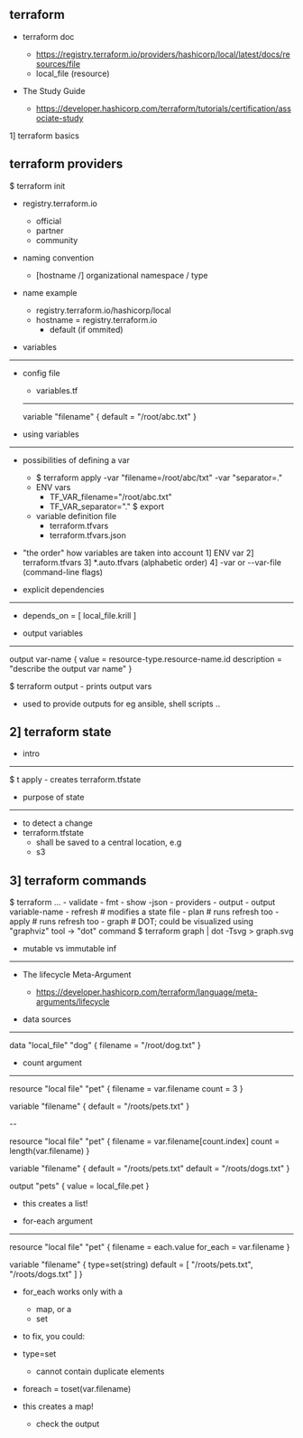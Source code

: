 terraform
---
- terraform doc
    - https://registry.terraform.io/providers/hashicorp/local/latest/docs/resources/file
    - local_file (resource)

- The Study Guide 
    - https://developer.hashicorp.com/terraform/tutorials/certification/associate-study


1] terraform basics


terraform providers
---
$ terraform init

- registry.terraform.io
    - official
    - partner
    - community

- naming convention
    - [hostname /] organizational namespace / type

- name example
    - registry.terraform.io/hashicorp/local
    - hostname = registry.terraform.io
        - default (if ommited)



- variables
---
- config file
    - variables.tf
    ---
    variable "filename" {
        default = "/root/abc.txt"
    }



- using variables
---
- possibilities of defining a var
    - $ terraform apply -var "filename=/root/abc/txt" -var "separator=."
    - ENV vars
        - TF_VAR_filename="/root/abc.txt"
        - TF_VAR_separator="."
        $ export 
    - variable definition file
        - terraform.tfvars
        - terraform.tfvars.json

- "the order" how variables are taken into account
    1] ENV var
    2] terraform.tfvars
    3] *.auto.tfvars (alphabetic order)
    4] -var or --var-file (command-line flags)



- explicit dependencies
---
- depends_on = [ local_file.krill ]



- output variables
---
output var-name {
    value = resource-type.resource-name.id
    description = "describe the output var name"
}

$ terraform output
    - prints output vars

- used to provide outputs for eg ansible, shell scripts ..



2] terraform state
---

- intro
---
$ t apply
    - creates terraform.tfstate



- purpose of state
---
- to detect a change
- terraform.tfstate 
    - shall be saved to a central location, e.g
    - s3



3] terraform commands
---
$ terraform ...
    - validate
    - fmt
    - show -json
    - providers
    - output
    - output variable-name
    - refresh   # modifies a state file
    - plan      # runs refresh too
    - apply     # runs refresh too
    - graph     # DOT; could be visualized using "graphviz" tool -> "dot" command
        $ terraform graph | dot -Tsvg > graph.svg



- mutable vs immutable inf
---
- The lifecycle Meta-Argument
    - https://developer.hashicorp.com/terraform/language/meta-arguments/lifecycle



- data sources
---
data "local_file" "dog" {
    filename = "/root/dog.txt"
}


- count argument
---
resource "local file" "pet" {
    filename = var.filename
    count = 3
}

variable "filename" {
    default = "/roots/pets.txt"
}

--

resource "local file" "pet" {
    filename = var.filename[count.index]
    count = length(var.filename)
}

variable "filename" {
    default = "/roots/pets.txt"
    default = "/roots/dogs.txt"
}

output "pets" {
    value = local_file.pet
}

- this creates a list!


- for-each argument
---
resource "local file" "pet" {
    filename = each.value
    for_each = var.filename
}

variable "filename" {
    type=set(string)
    default = [
        "/roots/pets.txt",
        "/roots/dogs.txt"
    ]
}

- for_each works only with a
    - map, or a
    - set

- to fix, you could:
- type=set
    - cannot contain duplicate elements
- foreach = toset(var.filename)

- this creates a map!
    - check the output























